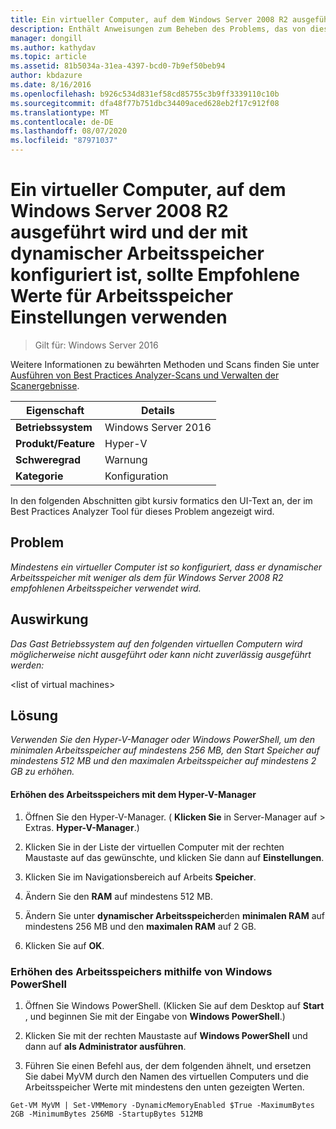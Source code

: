 ```yaml
---
title: Ein virtueller Computer, auf dem Windows Server 2008 R2 ausgeführt wird und der mit dynamischer Arbeitsspeicher konfiguriert ist, sollte Empfohlene Werte für Arbeitsspeicher Einstellungen verwenden
description: Enthält Anweisungen zum Beheben des Problems, das von dieser Best Practices Analyzer Regel gemeldet wird.
manager: dongill
ms.author: kathydav
ms.topic: article
ms.assetid: 81b5034a-31ea-4397-bcd0-7b9ef50beb94
author: kbdazure
ms.date: 8/16/2016
ms.openlocfilehash: b926c534d831ef58cd85755c3b9ff3339110c10b
ms.sourcegitcommit: dfa48f77b751dbc34409aced628eb2f17c912f08
ms.translationtype: MT
ms.contentlocale: de-DE
ms.lasthandoff: 08/07/2020
ms.locfileid: "87971037"
---
```

# <a name="a-virtual-machine-running-windows-server-2008-r2-and-configured-with-dynamic-memory-should-use-recommended-values-for-memory-settings"></a>Ein virtueller Computer, auf dem Windows Server 2008 R2 ausgeführt wird und der mit dynamischer Arbeitsspeicher konfiguriert ist, sollte Empfohlene Werte für Arbeitsspeicher Einstellungen verwenden

>Gilt für: Windows Server 2016

Weitere Informationen zu bewährten Methoden und Scans finden Sie unter [Ausführen von Best Practices Analyzer-Scans und Verwalten der Scanergebnisse](https://go.microsoft.com/fwlink/p/?LinkID=223177).

|Eigenschaft|Details|
|-|-|
|**Betriebssystem**|Windows Server 2016|
|**Produkt/Feature**|Hyper-V|
|**Schweregrad**|Warnung|
|**Kategorie**|Konfiguration|

In den folgenden Abschnitten gibt kursiv formatics den UI-Text an, der im Best Practices Analyzer Tool für dieses Problem angezeigt wird.

## <a name="issue"></a>Problem
*Mindestens ein virtueller Computer ist so konfiguriert, dass er dynamischer Arbeitsspeicher mit weniger als dem für Windows Server 2008 R2 empfohlenen Arbeitsspeicher verwendet wird.*

## <a name="impact"></a>Auswirkung
*Das Gast Betriebssystem auf den folgenden virtuellen Computern wird möglicherweise nicht ausgeführt oder kann nicht zuverlässig ausgeführt werden:*

\<list of virtual machines>

## <a name="resolution"></a>Lösung
*Verwenden Sie den Hyper-V-Manager oder Windows PowerShell, um den minimalen Arbeitsspeicher auf mindestens 256 MB, den Start Speicher auf mindestens 512 MB und den maximalen Arbeitsspeicher auf mindestens 2 GB zu erhöhen.*

#### <a name="increase-memory-using-hyper-v-manager"></a>Erhöhen des Arbeitsspeichers mit dem Hyper-V-Manager

1.  Öffnen Sie den Hyper-V-Manager. ( **Klicken Sie** in Server-Manager auf  >  Extras. **Hyper-V-Manager**.)

2.  Klicken Sie in der Liste der virtuellen Computer mit der rechten Maustaste auf das gewünschte, und klicken Sie dann auf **Einstellungen**.

3.  Klicken Sie im Navigationsbereich auf Arbeits **Speicher**.

4.  Ändern Sie den **RAM** auf mindestens 512 MB.

5.  Ändern Sie unter **dynamischer Arbeitsspeicher**den **minimalen RAM** auf mindestens 256 MB und den **maximalen RAM** auf 2 GB.

6.  Klicken Sie auf **OK**.

### <a name="increase-memory-using-windows-powershell"></a>Erhöhen des Arbeitsspeichers mithilfe von Windows PowerShell

1.  Öffnen Sie Windows PowerShell. (Klicken Sie auf dem Desktop auf **Start** , und beginnen Sie mit der Eingabe von **Windows PowerShell**.)

2.  Klicken Sie mit der rechten Maustaste auf **Windows PowerShell** und dann auf **als Administrator ausführen**.

3.  Führen Sie einen Befehl aus, der dem folgenden ähnelt, und ersetzen Sie dabei MyVM durch den Namen des virtuellen Computers und die Arbeitsspeicher Werte mit mindestens den unten gezeigten Werten.

```
Get-VM MyVM | Set-VMMemory -DynamicMemoryEnabled $True -MaximumBytes 2GB -MinimumBytes 256MB -StartupBytes 512MB
```



